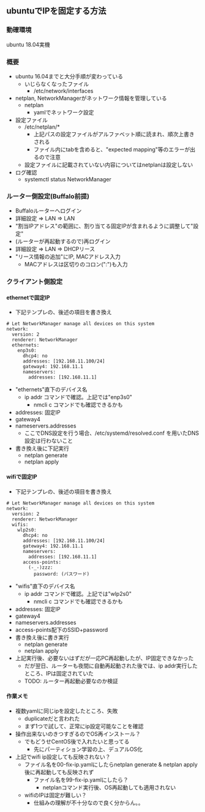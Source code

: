 ## ubuntuでIPを固定する方法

### 動確環境

ubuntu 18.04実機

### 概要

* ubuntu 16.04までと大分手順が変わっている
  * いじらなくなったファイル
    * /etc/network/interfaces
* netplan, NetworkManagerがネットワーク情報を管理している
  * netplan
    * yamlでネットワーク設定
* 設定ファイル
  * /etc/netplan/*
    * 上記パスの設定ファイルがアルファベット順に読まれ、順次上書きされる
    * ファイル内にtabを含めると、"expected mapping"等のエラーが出るので注意
  * 設定ファイルに記載されていない内容についてはnetplanは設定しない
* ログ確認
  * systemctl status NetworkManager

### ルーター側設定(Buffalo前提)

* Buffaloルーターへログイン
* 詳細設定 => LAN => LAN
* "割当IPアドレス"の範囲に、割り当てる固定IPが含まれるように調整して"設定"
* (ルーターが再起動するので)再ログイン
* 詳細設定 => LAN => DHCPリース
* "リース情報の追加"にIP, MACアドレス入力
  * MACアドレスは区切りのコロン(":")も入力

### クライアント側設定

#### ethernetで固定IP

* 下記テンプレの、後述の項目を書き換え
```
# Let NetworkManager manage all devices on this system
network:
  version: 2
  renderer: NetworkManager
  ethernets:
    enp3s0:
      dhcp4: no
      addresses: [192.168.11.100/24]
      gateway4: 192.168.11.1
      nameservers:
        addresses: [192.168.11.1]
```
  * "ethernets"直下のデバイス名
    * ip addr コマンドで確認。上記では"enp3s0"
      * nmcli c コマンドでも確認できるかも
  * addresses: 固定IP
  * gateway4
  * nameservers.addresses
    * ここでDNS設定を行う場合、/etc/systemd/resolved.conf を用いたDNS設定は行わないこと
* 書き換え後に下記実行
  * netplan generate
  * netplan apply

#### wifiで固定IP

* 下記テンプレの、後述の項目を書き換え
```
# Let NetworkManager manage all devices on this system
network:
  version: 2
  renderer: NetworkManager
  wifis:
    wlp2s0:
      dhcp4: no
      addresses: [192.168.11.100/24]
      gateway4: 192.168.11.1
      nameservers:
        addresses: [192.168.11.1]
      access-points:
        (-_-)zzz:
          password: (パスワード)
```
  * "wifis"直下のデバイス名
    * ip addr コマンドで確認。上記では"wlp2s0"
      * nmcli c コマンドでも確認できるかも
  * addresses: 固定IP
  * gateway4
  * nameservers.addresses
  * access-points配下のSSID+password
* 書き換え後に書き実行
  * netplan generate
  * netplan apply
* 上記実行後、必要ないはずだが一応PC再起動したが、IP固定できなかった
  * だが翌日、ルーターも夜間に自動再起動された後では、ip addr実行したところ、IPは固定されていた
  * TODO: ルーター再起動必要なのか検証

#### 作業メモ

* 複数yamlに同じipを設定したところ、失敗
  * duplicateだと言われた
  * まず1つで試して、正常にip設定可能なことを確認
* 操作出来ないのきつすぎるのでOS再インストール？
  * でもどうせCentOS後で入れたいと思ってる
    * 先にパーティション学習の上、デュアルOS化
* 上記でwifi ip設定しても反映されない？
  * ファイル名を00-fix-ip.yamlにしたらnetplan generate & netplan apply後に再起動しても反映されず
    * ファイル名を99-fix-ip.yamlにしたら？
      * netplanコマンド実行後、OS再起動しても適用されない
  * wifiのIPは固定が難しい？
    * 仕組みの理解が不十分なので良く分からん。。